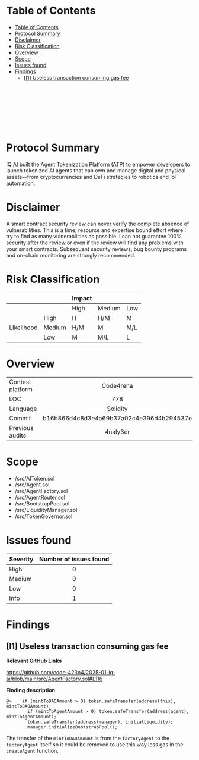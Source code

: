 <!--
---
title: Security Review Report
author: 4th05
date: February 7, 2025
header-includes:
  - \usepackage{titling}
  - \usepackage{graphicx}
---

\begin{titlepage}
    \centering
    \begin{figure}[h]
        \centering
        \includegraphics[width=0.5\textwidth]{logo.pdf} 
    \end{figure}
    \vspace*{2cm}
    {\Huge\bfseries 4th05\par}
    \vspace{3cm}
    {\Huge IQAI\par} 
    \vspace{0.5cm}
    {\Huge\itshape Security Review Report\par}
    \vfill
    {\Large \ 7 February 2025\par}
\end{titlepage}

\maketitle
CANCEL THIS LINE AND THE FIRST ONE TO TO ABOLISH NOTES AND GET PDF FILE -->



<!-- Your report starts here! -->

<!-- Prepared by: [4th05](https://x.com/0x4th05)
Lead Auditors:  
- xxxxxxx
\begin{flushright}...\end{flushright}
-->
&nbsp;

&nbsp;

&nbsp;

&nbsp;

# Table of Contents


- [Table of Contents](#table-of-contents)
- [Protocol Summary](#protocol-summary)
- [Disclaimer](#disclaimer)
- [Risk Classification](#risk-classification)
- [Overview](#overview)
- [Scope](#scope)
- [Issues found](#issues-found)
- [Findings](#findings)
  - [\[I1\] Useless transaction consuming gas fee](#i1-useless-transaction-consuming-gas-fee)

&nbsp;

&nbsp;

&nbsp;

&nbsp;



# Protocol Summary

IQ AI built the Agent Tokenization Platform (ATP) to empower developers to launch tokenized AI agents that can own and manage digital and physical assets—from cryptocurrencies and DeFi strategies to robotics and IoT automation.


# Disclaimer

A smart contract security review can never verify the complete absence of vulnerabilities. This is a time, resource and expertise bound effort where I try to find as many vulnerabilities as possible. I can not guarantee 100% security after the review or even if the review will find any problems with your smart contracts. Subsequent security reviews, bug bounty programs and on-chain monitoring are strongly recommended.



# Risk Classification

|            |        | Impact |        |     |
| ---------- | ------ | ------ | ------ | --- |
|            |        | High   | Medium | Low |
|            | High   | H      | H/M    | M   |
| Likelihood | Medium | H/M    | M      | M/L |
|            | Low    | M      | M/L    | L   |

# Overview 
|                  |                                          |
| ---------------- | :--------------------------------------: |
| Contest platform |                Code4rena                 |
| LOC              |                   778                    |
| Language         |                 Solidity                 |
| Commit           | b16b866d4c8d3e4a69b37a02c4e396d4b294537e |
| Previous audits  |                 4naly3er                 |


# Scope

 - /src/AIToken.sol
 - /src/Agent.sol
 - /src/AgentFactory.sol
 - /src/AgentRouter.sol
 - /src/BootstrapPool.sol
 - /src/LiquidityManager.sol
 - /src/TokenGovernor.sol



# Issues found

| Severity | Number of issues found |
| :------- | :--------------------: |
| High     |           0            |
| Medium   |           0            |
| Low      |           0            |
| Info     |           1            |


# Findings

## [I1] Useless transaction consuming gas fee

**Relevant GitHub Links**

https://github.com/code-423n4/2025-01-iq-ai/blob/main/src/AgentFactory.sol#L116

**Finding description**

```solidity
@>    if (mintToDAOAmount > 0) token.safeTransfer(address(this), mintToDAOAmount);
        if (mintToAgentAmount > 0) token.safeTransfer(address(agent), mintToAgentAmount);
        token.safeTransfer(address(manager), initialLiquidity);
        manager.initializeBootstrapPool();
```
The transfer of the `mintToDAOAmount` is from the `factoryAgent` to the `factoryAgent` itself so it could be removed to use this way less gas in the `createAgent` function.